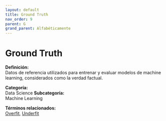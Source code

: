 ```yaml
---
layout: default
title: Ground Truth
nav_order: 9
parent: G
grand_parent: Alfabéticamente
---
```


# Ground Truth

**Definición:**  
Datos de referencia utilizados para entrenar y evaluar modelos de machine learning, considerados como la verdad factual.

**Categoría:**  
Data Science 
**Subcategoría:**  
Machine Learning

**Términos relacionados:**  
[Overfit](https://maleniski.github.io/diccionario-angl-tec-mx/docs/alfabeticamente/O/overfit.html), [Underfit](https://maleniski.github.io/diccionario-angl-tec-mx/docs/alfabeticamente/U/underfit.html)
